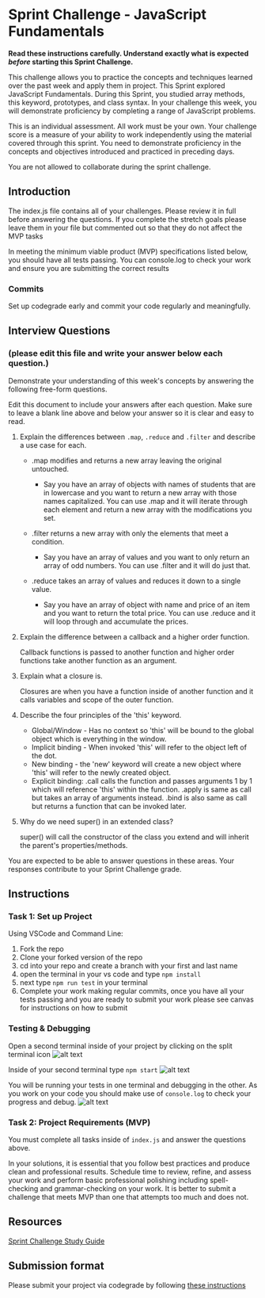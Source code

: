 # Sprint Challenge - JavaScript Fundamentals

**Read these instructions carefully. Understand exactly what is expected _before_ starting this Sprint Challenge.**

This challenge allows you to practice the concepts and techniques learned over the past week and apply them in project. This Sprint explored JavaScript Fundamentals. During this Sprint, you studied array methods, this keyword, prototypes, and class syntax. In your challenge this week, you will demonstrate proficiency by completing a range of JavaScript problems.

This is an individual assessment. All work must be your own. Your challenge score is a measure of your ability to work independently using the material covered through this sprint. You need to demonstrate proficiency in the concepts and objectives introduced and practiced in preceding days.

You are not allowed to collaborate during the sprint challenge. 

## Introduction

The index.js file contains all of your challenges. Please review it in full before answering the questions. If you complete the stretch goals please leave them in your file but commented out so that they do not affect the MVP tasks 

In meeting the minimum viable product (MVP) specifications listed below, you should have all tests passing. You can console.log to check your work and ensure you are submitting the correct results 

### Commits

Set up codegrade early and commit your code regularly and meaningfully. 

## Interview Questions
### (please edit this file and write your answer below each question.)
Demonstrate your understanding of this week's concepts by answering the following free-form questions.

Edit this document to include your answers after each question. Make sure to leave a blank line above and below your answer so it is clear and easy to read.

1. Explain the differences between `.map`, `.reduce` and `.filter` and describe a use case for each. 

    - .map modifies and returns a new array leaving the original untouched.

        - Say you have an array of objects with names of students that are in lowercase and you want to return a new array with those names capitalized. You can use .map and it will iterate through each element and return a new array with the modifications you set.


    - .filter returns a new array with only the elements that meet a condition.

        - Say you have an array of values and you want to only return an array of odd numbers. You can use .filter and it will do just that.


    - .reduce takes an array of values and reduces it down to a single value.

        - Say you have an array of object with name and price of an item and you want to return the total price. You can use .reduce and it will loop through and accumulate the prices.


2. Explain the difference between a callback and a higher order function.

    Callback functions is passed to another function and higher order functions take another function as an argument.

3. Explain what a closure is.

    Closures are when you have a function inside of another function and it calls variables and scope of the outer function.

4. Describe the four principles of the 'this' keyword.

    - Global/Window - Has no context so 'this' will be bound to the global object which is everything in the window.
    - Implicit binding - When invoked 'this' will refer to the object left of the dot.
    - New binding - the 'new' keyword will create a new object where 'this' will refer to the newly created object.
    - Explicit binding:
        .call calls the function and passes arguments 1 by 1 which will reference 'this' within the function.
        .apply is same as call but takes an array of arguments instead.
        .bind is also same as call but returns a function that can be invoked later.
        

5. Why do we need super() in an extended class?

    super() will call the constructor of the class you extend and will inherit the parent's properties/methods.

You are expected to be able to answer questions in these areas. Your responses contribute to your Sprint Challenge grade. 

## Instructions

### Task 1: Set up Project

Using VSCode and Command Line:


1. Fork the repo
2. Clone your forked version of the repo
3. cd into your repo and create a branch with your first and last name
4. open the terminal in your vs code and type `npm install`
5. next type `npm run test` in your terminal
6. Complete your work making regular commits, once you have all your tests passing and you are ready to submit your work please see canvas for instructions on how to submit

### Testing & Debugging

Open a second terminal inside of your project by clicking on the split terminal icon
![alt text](assets/split_terminal.png "Split Terminal")

Inside of your second terminal type `npm start` 
![alt text](assets/npm_start.png "type npm start")

You will be running your tests in one terminal and debugging in the other. As you work on your code you should make use of `console.log` to check your progress and debug.
![alt text](assets/tests_debug_terminal_final.png "your terminal should look like this")

### Task 2: Project Requirements (MVP)

You must complete all tasks inside of `index.js` and answer the questions above.

In your solutions, it is essential that you follow best practices and produce clean and professional results. Schedule time to review, refine, and assess your work and perform basic professional polishing including spell-checking and grammar-checking on your work. It is better to submit a challenge that meets MVP than one that attempts too much and does not.

## Resources
 
 [Sprint Challenge Study Guide](https://www.notion.so/lambdaschool/Unit-1-Sprint-3-Study-Guide-033a9a00659a4ef98c12eb97e49a6110)

## Submission format

Please submit your project via codegrade by following [these instructions](https://www.notion.so/lambdaschool/Submitting-an-assignment-via-Code-Grade-A-Step-by-Step-Walkthrough-07bd65f5f8364e709ecb5064735ce374)

